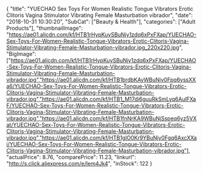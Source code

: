 {
	"title": "YUECHAO Sex Toys For Women Realistic  Tongue Vibrators Erotic Clitoris Vagina Stimulator Vibrating Female Masturbation vibrador",
	"date": "2018-10-31 10:30:20",
	"SubCat": ["Beauty & Health"],
	"categories": ["Adult Products"],
	"thumbnailImage": "https://ae01.alicdn.com/kf/HTB1rHypKuySBuNjy1zdq6xPxFXap/YUECHAO-Sex-Toys-For-Women-Realistic-Tongue-Vibrators-Erotic-Clitoris-Vagina-Stimulator-Vibrating-Female-Masturbation-vibrador.jpg_220x220.jpg",
	"BigImage": ["https://ae01.alicdn.com/kf/HTB1rHypKuySBuNjy1zdq6xPxFXap/YUECHAO-Sex-Toys-For-Women-Realistic-Tongue-Vibrators-Erotic-Clitoris-Vagina-Stimulator-Vibrating-Female-Masturbation-vibrador.jpg","https://ae01.alicdn.com/kf/HTB1brdbKAyWBuNjy0Fpq6yssXXa6/YUECHAO-Sex-Toys-For-Women-Realistic-Tongue-Vibrators-Erotic-Clitoris-Vagina-Stimulator-Vibrating-Female-Masturbation-vibrador.jpg","https://ae01.alicdn.com/kf/HTB1_M17di6guuRkSmLyq6AulFXaF/YUECHAO-Sex-Toys-For-Women-Realistic-Tongue-Vibrators-Erotic-Clitoris-Vagina-Stimulator-Vibrating-Female-Masturbation-vibrador.jpg","https://ae01.alicdn.com/kf/HTB1fnNrKA9WBuNjSspeq6yz5VXat/YUECHAO-Sex-Toys-For-Women-Realistic-Tongue-Vibrators-Erotic-Clitoris-Vagina-Stimulator-Vibrating-Female-Masturbation-vibrador.jpg","https://ae01.alicdn.com/kf/HTB1glO0Kr9YBuNjy0Fgq6AxcXXai/YUECHAO-Sex-Toys-For-Women-Realistic-Tongue-Vibrators-Erotic-Clitoris-Vagina-Stimulator-Vibrating-Female-Masturbation-vibrador.jpg"],
	"actualPrice": 8.76,
	"comparePrice": 11.23,
	"linkurl": "http://s.click.aliexpress.com/e/Iem4Jk4",
	"inStock": 122
}
